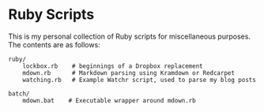 # Ruby Scripts #

This is my personal collection of Ruby scripts for miscellaneous purposes. The contents are as follows:

```
ruby/
    lockbox.rb    # beginnings of a Dropbox replacement
    mdown.rb      # Markdown parsing using Kramdown or Redcarpet
    watching.rb   # Example Watchr script, used to parse my blog posts

batch/
    mdown.bat    # Executable wrapper around mdown.rb
```
